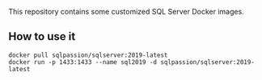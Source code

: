 This repository contains some customized SQL Server Docker images.

## How to use it

```shell
docker pull sqlpassion/sqlserver:2019-latest
docker run -p 1433:1433 --name sql2019 -d sqlpassion/sqlserver:2019-latest
```
